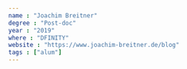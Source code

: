 ```yaml
---
name : "Joachim Breitner"
degree : "Post-doc"
year : "2019"
where : "DFINITY"
website : "https://www.joachim-breitner.de/blog"
tags : ["alum"]
---
```


